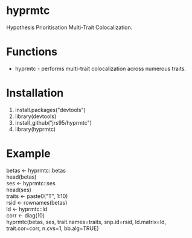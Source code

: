 # hyprmtc
Hypothesis Prioritisation Multi-Trait Colocalization.

# Functions
* hyprmtc - performs multi-trait colocalization across numerous traits.  

# Installation
1. install.packages("devtools")
2. library(devtools) 
3. install_github("jrs95/hyprmtc")
4. library(hyprmtc)

# Example
betas <- hyprmtc::betas  
head(betas)  
ses <- hyprmtc::ses  
head(ses)  
traits <- paste0("T", 1:10)  
rsid <- rownames(betas)    
ld <- hyprmtc::ld  
corr <- diag(10)  
hyprmtc(betas, ses, trait.names=traits, snp.id=rsid, ld.matrix=ld, trait.cor=corr, n.cvs=1, bb.alg=TRUE)  
